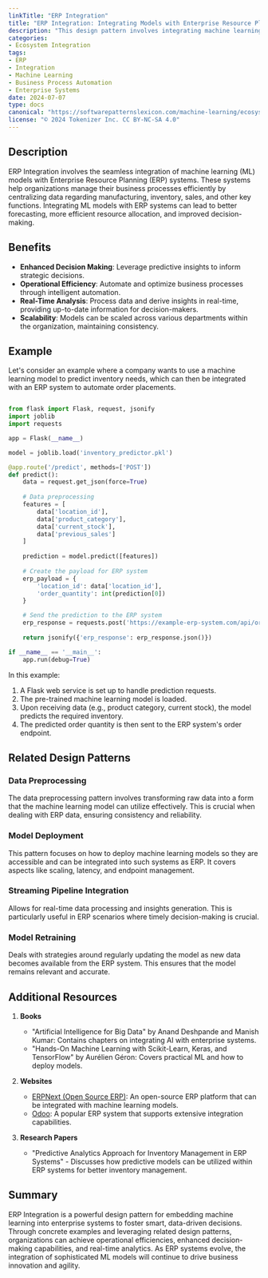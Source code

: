 ```yaml
---
linkTitle: "ERP Integration"
title: "ERP Integration: Integrating Models with Enterprise Resource Planning Systems"
description: "This design pattern involves integrating machine learning models with enterprise resource planning (ERP) systems to enhance business processes and decision-making."
categories:
- Ecosystem Integration
tags:
- ERP
- Integration
- Machine Learning
- Business Process Automation
- Enterprise Systems
date: 2024-07-07
type: docs
canonical: "https://softwarepatternslexicon.com/machine-learning/ecosystem-integration/integration-with-enterprise-systems/erp-integration"
license: "© 2024 Tokenizer Inc. CC BY-NC-SA 4.0"
---
```



## Description

ERP Integration involves the seamless integration of machine learning (ML) models with Enterprise Resource Planning (ERP) systems. These systems help organizations manage their business processes efficiently by centralizing data regarding manufacturing, inventory, sales, and other key functions. Integrating ML models with ERP systems can lead to better forecasting, more efficient resource allocation, and improved decision-making.

## Benefits

- **Enhanced Decision Making**: Leverage predictive insights to inform strategic decisions.
- **Operational Efficiency**: Automate and optimize business processes through intelligent automation.
- **Real-Time Analysis**: Process data and derive insights in real-time, providing up-to-date information for decision-makers.
- **Scalability**: Models can be scaled across various departments within the organization, maintaining consistency.

## Example

Let's consider an example where a company wants to use a machine learning model to predict inventory needs, which can then be integrated with an ERP system to automate order placements.

```python

from flask import Flask, request, jsonify
import joblib
import requests

app = Flask(__name__)

model = joblib.load('inventory_predictor.pkl')

@app.route('/predict', methods=['POST'])
def predict():
    data = request.get_json(force=True)
    
    # Data preprocessing
    features = [
        data['location_id'],
        data['product_category'],
        data['current_stock'],
        data['previous_sales']
    ]
    
    prediction = model.predict([features])
    
    # Create the payload for ERP system
    erp_payload = {
        'location_id': data['location_id'],
        'order_quantity': int(prediction[0])
    }

    # Send the prediction to the ERP system
    erp_response = requests.post('https://example-erp-system.com/api/orders', json=erp_payload)
    
    return jsonify({'erp_response': erp_response.json()})

if __name__ == '__main__':
    app.run(debug=True)
```

In this example:
1. A Flask web service is set up to handle prediction requests.
2. The pre-trained machine learning model is loaded.
3. Upon receiving data (e.g., product category, current stock), the model predicts the required inventory.
4. The predicted order quantity is then sent to the ERP system's order endpoint.

## Related Design Patterns

### **Data Preprocessing**
The data preprocessing pattern involves transforming raw data into a form that the machine learning model can utilize effectively. This is crucial when dealing with ERP data, ensuring consistency and reliability.

### **Model Deployment**
This pattern focuses on how to deploy machine learning models so they are accessible and can be integrated into such systems as ERP. It covers aspects like scaling, latency, and endpoint management.

### **Streaming Pipeline Integration**
Allows for real-time data processing and insights generation. This is particularly useful in ERP scenarios where timely decision-making is crucial.

### **Model Retraining**
Deals with strategies around regularly updating the model as new data becomes available from the ERP system. This ensures that the model remains relevant and accurate.

## Additional Resources

1. **Books**
    - "Artificial Intelligence for Big Data" by Anand Deshpande and Manish Kumar: Contains chapters on integrating AI with enterprise systems.
    - "Hands-On Machine Learning with Scikit-Learn, Keras, and TensorFlow" by Aurélien Géron: Covers practical ML and how to deploy models.

2. **Websites**
    - [ERPNext (Open Source ERP)](https://erpnext.com/): An open-source ERP platform that can be integrated with machine learning models.
    - [Odoo](https://www.odoo.com/): A popular ERP system that supports extensive integration capabilities.

3. **Research Papers**
    - "Predictive Analytics Approach for Inventory Management in ERP Systems" - Discusses how predictive models can be utilized within ERP systems for better inventory management.

## Summary

ERP Integration is a powerful design pattern for embedding machine learning into enterprise systems to foster smart, data-driven decisions. Through concrete examples and leveraging related design patterns, organizations can achieve operational efficiencies, enhanced decision-making capabilities, and real-time analytics. As ERP systems evolve, the integration of sophisticated ML models will continue to drive business innovation and agility.
